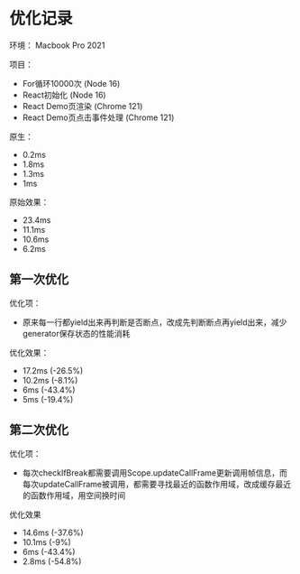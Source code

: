 # 优化记录

环境：
Macbook Pro 2021

项目：
- For循环10000次 (Node 16)
- React初始化 (Node 16)
- React Demo页渲染 (Chrome 121)
- React Demo页点击事件处理 (Chrome 121)

原生：
- 0.2ms
- 1.8ms
- 1.3ms
- 1ms

原始效果：
- 23.4ms
- 11.1ms
- 10.6ms
- 6.2ms

## 第一次优化

优化项：
- 原来每一行都yield出来再判断是否断点，改成先判断断点再yield出来，减少generator保存状态的性能消耗

优化效果：
- 17.2ms (-26.5%)
- 10.2ms (-8.1%)
- 6ms (-43.4%)
- 5ms (-19.4%)

## 第二次优化

优化项：
- 每次checkIfBreak都需要调用Scope.updateCallFrame更新调用帧信息，而每次updateCallFrame被调用，都需要寻找最近的函数作用域，改成缓存最近的函数作用域，用空间换时间

优化效果
- 14.6ms (-37.6%)
- 10.1ms (-9%)
- 6ms (-43.4%)
- 2.8ms (-54.8%)
